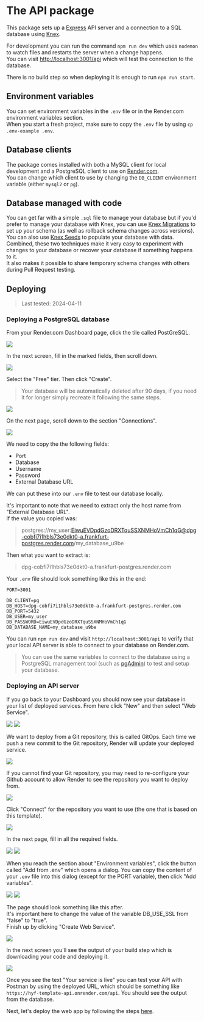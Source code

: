 # The API package

This package sets up a [Express](https://expressjs.com/) API server and a connection to a SQL database using [Knex](https://knexjs.org/).

For development you can run the command `npm run dev` which uses `nodemon` to watch files and restarts the server when a change happens.  
You can visit [http://localhost:3001/api](http://localhost:3001/api) which will test the connection to the database.

There is no build step so when deploying it is enough to run `npm run start`.

## Environment variables

You can set environment variables in the `.env` file or in the Render.com environment variables section.  
When you start a fresh project, make sure to copy the `.env` file by using `cp .env-example .env`.

## Database clients

The package comes installed with both a MySQL client for local development and a PostgreSQL client to use on [Render.com](https://render.com).  
You can change which client to use by changing the `DB_CLIENT` environment variable (either `mysql2` or `pg`).

## Database managed with code

You can get far with a simple `.sql` file to manage your database but if you'd prefer to manage your database with Knex, you can use [Knex Migrations](https://knexjs.org/guide/migrations.html) to set up your schema (as well as rollback schema changes across versions).  
You can also use [Knex Seeds](https://knexjs.org/guide/migrations.html#seed-files) to populate your database with data.  
Combined, these two techniques make it very easy to experiment with changes to your database or recover your database if something happens to it.  
It also makes it possible to share temporary schema changes with others during Pull Request testing.

## Deploying

> Last tested: 2024-04-11

### Deploying a PostgreSQL database

From your Render.com Dashboard page, click the tile called PostGreSQL.

![](../images/render/database/step1.png)

In the next screen, fill in the marked fields, then scroll down.

![](../images/render/database/step2.png)

Select the "Free" tier. Then click "Create".

> Your database will be automatically deleted after 90 days, if you need it for longer simply recreate it following the same steps.

![](../images/render/database/step3.png)

On the next page, scroll down to the section "Connections".

![](../images/render/database/step4.png)

We need to copy the the following fields:

- Port
- Database
- Username
- Password
- External Database URL

We can put these into our `.env` file to test our database locally.

It's important to note that we need to extract only the host name from "External Database URL".  
If the value you copied was:

> postgres://my_user:EiwuEVDpdGzoDRXTquSSXNMHoVmCh1qG@dpg-cobfi7i1hbls73e0dkt0-a.frankfurt-postgres.render.com/my_database_u9be

Then what you want to extract is:

> dpg-cobfi7i1hbls73e0dkt0-a.frankfurt-postgres.render.com

Your `.env` file should look something like this in the end:

```
PORT=3001

DB_CLIENT=pg
DB_HOST=dpg-cobfi7i1hbls73e0dkt0-a.frankfurt-postgres.render.com
DB_PORT=5432
DB_USER=my_user
DB_PASSWORD=EiwuEVDpdGzoDRXTquSSXNMHoVmCh1qG
DB_DATABASE_NAME=my_database_u9be
```

You can run `npm run dev` and visit `http://localhost:3001/api` to verify that your local API server is able to connect to your database on Render.com.

> You can use the same variables to connect to the database using a PostgreSQL management tool (such as [pgAdmin](https://www.pgadmin.org/)) to test and setup your database.

### Deploying an API server

If you go back to your Dashboard you should now see your database in your list of deployed services. From here click "New" and then select "Web Service".

![](../images/render/api/step5.png)
![](../images/render/api/step6.png)

We want to deploy from a Git repository, this is called GitOps. Each time we push a new commit to the Git repository, Render will update your deployed service.

![](../images/render/api/step7.png)

If you cannot find your Git repository, you may need to re-configure your Github account to allow Render to see the repository you want to deploy from.

![](../images/render/api/step8.png)

Click "Connect" for the repository you want to use (the one that is based on this template).

![](../images/render/api/step9.png)

In the next page, fill in all the required fields.

![](../images/render/api/step10.png)
![](../images/render/api/step11.png)

When you reach the section about "Environment variables", click the button called "Add from .env" which opens a dialog. You can copy the content of your `.env` file into this dialog (except for the PORT variable), then click "Add variables".

![](../images/render/api/step12.png)
![](../images/render/api/step13.png)

The page should look something like this after.  
It's important here to change the value of the variable DB_USE_SSL from "false" to "true".  
Finish up by clicking "Create Web Service".

![](../images/render/api/step14.png)

In the next screen you'll see the output of your build step which is downloading your code and deploying it.

![](../images/render/api/step15.png)

Once you see the text "Your service is live" you can test your API with Postman by using the deployed URL, which should be something like `https://hyf-template-api.onrender.com/api`. You should see the output from the database.

Next, let's deploy the web app by following the steps [here](../app/README.md#deploying).
